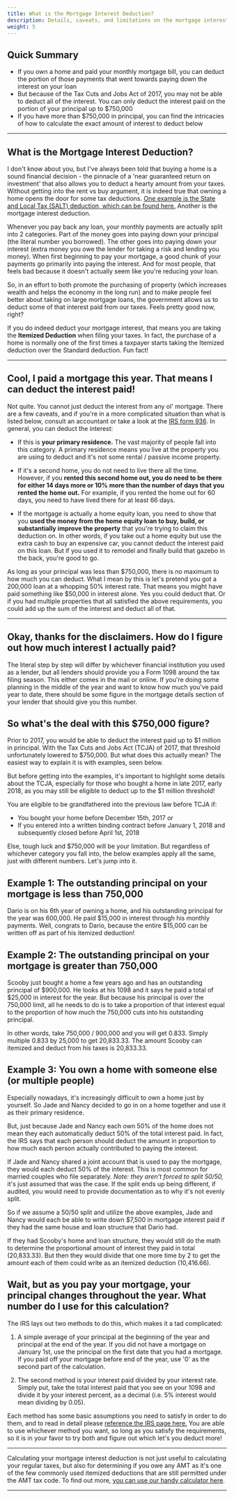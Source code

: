 ```yaml
---
title: What is the Mortgage Interest Deduction?
description: Details, caveats, and limitations on the mortgage interest deduction
weight: 5
---
```


Quick Summary
---

- If you own a home and paid your monthly mortgage bill, you can deduct the portion of those payments that went towards paying down the interest on your loan
- But because of the Tax Cuts and Jobs Act of 2017, you may not be able to deduct all of the interest. You can only deduct the interest paid on the portion of your principal up to $750,000
- If you have more than $750,000 in principal, you can find the intricacies of how to calculate the exact amount of interest to deduct below

----------

What is the Mortgage Interest Deduction?
---
I don't know about you, but I've always been told that buying a home is a sound financial decision - the pinnacle of a 'near guaranteed return on investment' that also allows you to deduct a hearty amount from your taxes. Without getting into the rent vs buy argument, it is indeed true that owning a home opens the door for some tax deductions. [One example is the State and Local Tax (SALT) deduction, which can be found here.](/tax_credits_deductions/what-is-the-state-and-local-tax-salt-deduction) Another is the mortgage interest deduction.

Whenever you pay back any loan, your monthly payments are actually split into 2 categories. Part of the money goes into paying down your principal (the literal number you borrowed). The other goes into paying down your interest (extra money you owe the lender for taking a risk and lending you money). When first beginning to pay your mortgage, a good chunk of your payments go primarily into paying the interest. And for most people, that feels bad because it doesn't actually seem like you're reducing your loan. 

So, in an effort to both promote the purchasing of property (which increases wealth and helps the economy in the long run) and to make people feel better about taking on large mortgage loans, the government allows us to deduct some of that interest paid from our taxes. Feels pretty good now, right?

If you do indeed deduct your mortgage interest, that means you are taking the **Itemized Deduction** when filing your taxes. In fact, the purchase of a home is normally one of the first times a taxpayer starts taking the Itemized deduction over the Standard deduction. Fun fact!

----------

Cool, I paid a mortgage this year. That means I can deduct the interest paid!
---
Not quite. You cannot just deduct the interest from any ol' mortgage. There are a few caveats, and if you're in a more complicated situation than what is listed below, consult an accountant or take a look at the [IRS form 936](https://www.irs.gov/forms-pubs/about-publication-936). In general, you can deduct the interest:

- If this is **your primary residence.** The vast majority of people fall into this category. A primary residence means you live at the property you are using to deduct and it's not some rental / passive income property.

- If it's a second home, you do not need to live there all the time. However, if you **rented this second home out, you do need to be there for either 14 days more or 10% more than the number of days that you rented the home out.** For example, if you rented the home out for 60 days, you need to have lived there for at least 66 days.

- If the mortgage is actually a home equity loan, you need to show that you **used the money from the home equity loan to buy, build, or substantially improve the property** that you're trying to claim this deduction on. In other words, if you take out a home equity but use the extra cash to buy an expensive car, you cannot deduct the interest paid on this loan. But if you used it to remodel and finally build that gazebo in the back, you're good to go.

As long as your principal was less than $750,000, there is no maximum to how much you can deduct. What I mean by this is let's pretend you got a 200,000 loan at a whopping 50% interest rate. That means you might have paid something like $50,000 in interest alone. Yes you could deduct that. Or if you had multiple properties that all satisfied the above requirements, you could add up the sum of the interest and deduct all of that.

----------

Okay, thanks for the disclaimers. How do I figure out how much interest I actually paid?
---
The literal step by step will differ by whichever financial institution you used as a lender, but all lenders should provide you a Form 1098 around the tax filing season. This either comes in the mail or online. If you're doing some planning in the middle of the year and want to know how much you've paid year to date, there should be some figure in the mortgage details section of your lender that should give you this number. 

So what's the deal with this $750,000 figure?
---
Prior to 2017, you would be able to deduct the interest paid up to $1 million in principal. With the Tax Cuts and Jobs Act (TCJA) of 2017, that threshold unfortunately lowered to $750,000. But what does this actually mean? The easiest way to explain it is with examples, seen below.

But before getting into the examples, it's important to highlight some details about the TCJA, especially for those who bought a home in late 2017, early 2018, as you may still be eligible to deduct up to the $1 million threshold!

You are eligible to be grandfathered into the previous law before TCJA if:

- You bought your home before December 15th, 2017 or
- If you entered into a written binding contract before January 1, 2018 and subsequently closed before April 1st, 2018

Else, tough luck and $750,000 will be your limitation. But regardless of whichever category you fall into, the below examples apply all the same, just with different numbers. Let's jump into it.

Example 1: The outstanding principal on your mortgage is less than 750,000
----
Dario is on his 6th year of owning a home, and his outstanding principal for the year was 600,000. He paid $15,000 in interest through his monthly payments. Well, congrats to Dario, because the entire $15,000 can be written off as part of his itemized deduction!

Example 2: The outstanding principal on your mortgage is greater than 750,000
----
Scooby just bought a home a few years ago and has an outstanding principal of $900,000. He looks at his 1098 and it says he paid a total of $25,000 in interest for the year. But because his principal is over the 750,000 limit, all he needs to do is to take a proportion of that interest equal to the proportion of how much the 750,000 cuts into his outstanding principal.

In other words, take 750,000 / 900,000 and you will get 0.833. Simply multiple 0.833 by 25,000 to get 20,833.33. The amount Scooby can itemized and deduct from his taxes is 20,833.33.

Example 3: You own a home with someone else (or multiple people)
----
Especially nowadays, it's increasingly difficult to own a home just by yourself. So Jade and Nancy decided to go in on a home together and use it as their primary residence.

But, just because Jade and Nancy each own 50% of the home does not mean they each automatically deduct 50% of the total interest paid. In fact, the IRS says that each person should deduct the amount in proportion to how much each person actually contributed to paying the interest.

If Jade and Nancy shared a joint account that is used to pay the mortgage, they would each deduct 50% of the interest. This is most common for married couples who file separately. *Note: they aren't forced to split 50/50,* it's just assumed that was the case. If the split ends up being different, if audited, you would need to provide documentation as to why it's not evenly split.

So if we assume a 50/50 split and utilize the above examples, Jade and Nancy would each be able to write down $7,500 in mortgage interest paid if they had the same house and loan structure that Dario had. 

If they had Scooby's home and loan structure, they would still do the math to determine the proportional amount of interest they paid in total (20,833.33). But then they would divide that one more time by 2 to get the amount each of them could write as an itemized deduction (10,416.66).

Wait, but as you pay your mortgage, your principal changes throughout the year. What number do I use for this calculation?
----
The IRS lays out two methods to do this, which makes it a tad complicated:

1. A simple average of your principal at the beginning of the year and principal at the end of the year. If you did not have a mortgage on January 1st, use the principal on the first date that you had a mortgage. If you paid off your mortgage before end of the year, use '0' as the second part of the calculation.

2. The second method is your interest paid divided by your interest rate. Simply put, take the total interest paid that you see on your 1098 and divide it by your interest percent, as a decimal (i.e. 5% interest would mean dividing by 0.05).

Each method has some basic assumptions you need to satisfy in order to do them, and to read in detail please [reference the IRS page here.](https://www.irs.gov/publications/p936#en_US_2018_publink1000229900) You are able to use whichever method you want, so long as you satisfy the requirements, so it is in your favor to try both and figure out which let's you deduct more!

------------------------------

Calculating your mortgage interest deduction is not just useful to calculating your regular taxes, but also for determining if you owe any AMT as it's one of the few commonly used itemized deductions that are still permitted under the AMT tax code. To find out more, [you can use our handy calculator here](/amt-calculator). 

------------------------------

